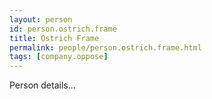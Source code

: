 ```yaml
---
layout: person
id: person.ostrich.frame
title: Ostrich Frame
permalink: people/person.ostrich.frame.html
tags: [company.oppose]
---
```


Person details...